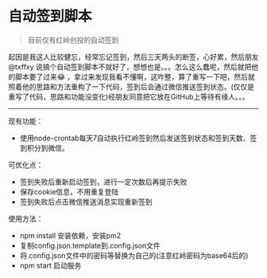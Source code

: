 # 自动签到脚本

> 目前仅有红岭创投的自动签到

起因是我这人比较健忘，经常忘记签到，然后三天两头的断签，心好累，然后朋友 @txffxy 说搞个自动签到脚本不就好了，想想也是。。。怎么这么蠢呢，然后就把他的脚本要了过来😂 ，拿过来发现我看不懂啊，这咋整，算了重写一下吧，然后就照着他的思路和方法重构了一下代码，签到后会通过微信推送签到状态。(仅仅是重写了代码，思路和功能没变化)经朋友同意把它放在GitHub上等待有缘人。。。

-------

现有功能：
* 使用node-crontab每天7自动执行红岭签到然后发送签到状态和签到天数、签到积分到微信。

可优化点：
* 签到失败后重新启动签到，进行一定次数后再提示失败
* 保存cookie信息，不用重复登陆
* 签到失败后点击微信推送消息实现重新签到

使用方法：
* npm install 安装依赖，安装pm2
* 复制config.json.template到.config.json文件
* 将.config.json文件中的密码等替换为自己的(注意红岭密码为base64后的)
* npm start 启动服务